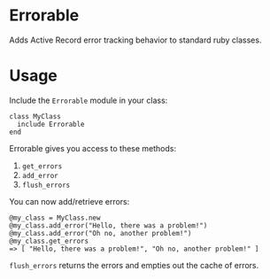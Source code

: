 Errorable
=========

Adds Active Record error tracking behavior to standard ruby classes.

# Usage

Include the `Errorable` module in your class: 

```
class MyClass
  include Errorable
end
```

Errorable gives you access to these methods: 

1.  `get_errors`
2.  `add_error`
3.  `flush_errors`

You can now add/retrieve errors:

```
@my_class = MyClass.new
@my_class.add_error("Hello, there was a problem!")
@my_class.add_error("Oh no, another problem!")
@my_class.get_errors
=> [ "Hello, there was a problem!", "Oh no, another problem!" ]
```

`flush_errors` returns the errors and empties out the cache of errors.


